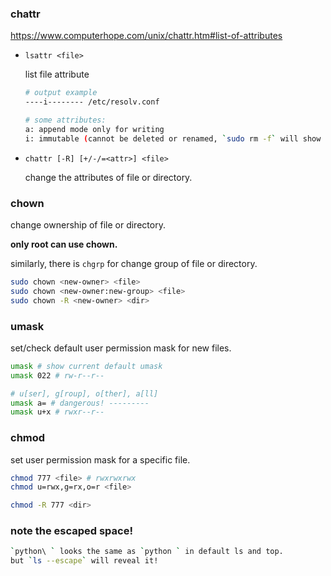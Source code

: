 ### chattr

https://www.computerhope.com/unix/chattr.htm#list-of-attributes

* `lsattr <file>`

  list file attribute

  ```bash
  # output example
  ----i-------- /etc/resolv.conf
  
  # some attributes:
  a: append mode only for writing
  i: immutable (cannot be deleted or renamed, `sudo rm -f` will show `Operation not permitted`, but not `Permission denied` )
  ```

  
* `chattr [-R] [+/-/=<attr>] <file>`

  change the attributes of file or directory.


### chown

change ownership of file or directory.

**only root can use chown.**

similarly, there is `chgrp` for change group of file or directory.

```bash
sudo chown <new-owner> <file>
sudo chown <new-owner:new-group> <file>
sudo chown -R <new-owner> <dir>
```


### umask

set/check default user permission mask for new files.

```bash
umask # show current default umask
umask 022 # rw-r--r--

# u[ser], g[roup], o[ther], a[ll]
umask a= # dangerous! ---------
umask u+x # rwxr--r--
```


### chmod

set user permission mask for a specific file.

```bash
chmod 777 <file> # rwxrwxrwx
chmod u=rwx,g=rx,o=r <file>

chmod -R 777 <dir>
```


### note the escaped space!

```bash
`python\ ` looks the same as `python ` in default ls and top.
but `ls --escape` will reveal it!
```



